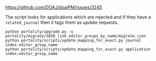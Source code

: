 https://github.com/DOAJ/doajPM/issues/3245

The script looks for applications which are rejected and if they have a `related_journal` then it tags them as update requests.

    python portality/upgrade.py -u portality/migrate/3850_link_editor_groups_by_name/migrate.json
    python portality/scripts/update_mapping_for_exact.py journal index.editor_group_name
    python portality/scripts/update_mapping_for_exact.py application index.editor_group_name
